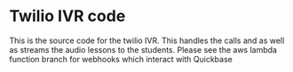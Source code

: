 # Twilio IVR code

This is the source code for the twilio IVR. This handles the calls and as well as streams the audio lessons to the students. Please see the aws lambda function branch for webhooks which interact with Quickbase
